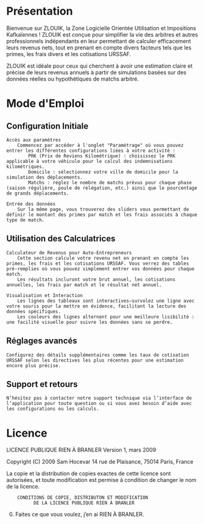 # Présentation

Bienvenue sur ZLOUIK, la Zone Logicielle Orientée Utilisation et Impositions Kafkaïennes !
ZLOUIK est conçue pour simplifier la vie des arbitres et autres professionnels indépendants en leur permettant de calculer efficacement leurs revenus nets, tout en prenant en compte divers facteurs tels que les primes, les frais divers et les cotisations URSSAF.

ZLOUIK est idéale pour ceux qui cherchent à avoir une estimation claire et précise de leurs revenus annuels à partir de simulations basées sur des données réelles ou hypothétiques de matchs arbitré.

# Mode d'Emploi

## Configuration Initiale

    Accès aux paramètres
        Commencez par accéder à l'onglet "Paramétrage" où vous pouvez entrer les différentes configurations liées à votre activité :
            PRK (Prix de Reviens Kilométrique) : choisissez le PRK applicable à votre véhicule pour le calcul des indemnisations kilométriques.
            Domicile : sélectionnez votre ville de domicile pour la simulation des déplacements.
            Matchs : réglez le nombre de matchs prévus pour chaque phase (saison régulière, poule de relégation, etc.) ainsi que le pourcentage de grands déplacements.

    Entrée des données
        Sur la même page, vous trouverez des sliders vous permettant de définir le montant des primes par match et les frais associés à chaque type de match.

## Utilisation des Calculatrices

    Calculateur de Revenus pour Auto-Entrepreneurs
        Cette section calcule votre revenu net en prenant en compte les primes, les frais et les cotisations URSSAF. Vous verrez des tables pré-remplies où vous pouvez simplement entrer vos données pour chaque match.
        Les résultats incluront votre brut annuel, les cotisations annuelles, les frais par match et le résultat net annuel.

    Visualisation et Interaction
        Les lignes des tableaux sont interactives—survolez une ligne avec votre souris pour la mettre en évidence, facilitant la lecture des données spécifiques.
        Les couleurs des lignes alternent pour une meilleure lisibilité : une facilité visuelle pour suivre les données sans se perdre.

## Réglages avancés

    Configurez des détails supplémentaires comme les taux de cotisation URSSAF selon les directives les plus récentes pour une estimation encore plus précise.

## Support et retours

    N’hésitez pas à contacter notre support technique via l’interface de l’application pour toute question ou si vous avez besoin d’aide avec les configurations ou les calculs.

# Licence

 LICENCE PUBLIQUE RIEN À BRANLER
                     Version 1, mars 2009

Copyright (C) 2009 Sam Hocevar
 14 rue de Plaisance, 75014 Paris, France

La copie et la distribution de copies exactes de cette licence sont
autorisées, et toute modification est permise à condition de changer
le nom de la licence.

        CONDITIONS DE COPIE, DISTRIBUTON ET MODIFICATION
              DE LA LICENCE PUBLIQUE RIEN À BRANLER

 0. Faites ce que vous voulez, j’en ai RIEN À BRANLER.